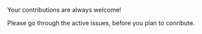 Your contributions are always welcome!

Please go through the active issues, before you plan to conribute.

